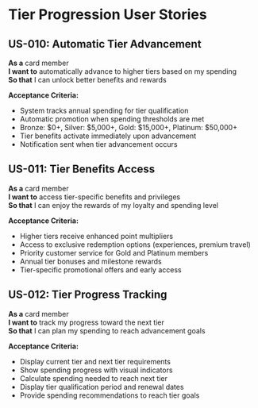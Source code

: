 # Tier Progression User Stories

## US-010: Automatic Tier Advancement
**As a** card member  
**I want to** automatically advance to higher tiers based on my spending  
**So that** I can unlock better benefits and rewards  

**Acceptance Criteria:**
- System tracks annual spending for tier qualification
- Automatic promotion when spending thresholds are met
- Bronze: $0+, Silver: $5,000+, Gold: $15,000+, Platinum: $50,000+
- Tier benefits activate immediately upon advancement
- Notification sent when tier advancement occurs

## US-011: Tier Benefits Access
**As a** card member  
**I want to** access tier-specific benefits and privileges  
**So that** I can enjoy the rewards of my loyalty and spending level  

**Acceptance Criteria:**
- Higher tiers receive enhanced point multipliers
- Access to exclusive redemption options (experiences, premium travel)
- Priority customer service for Gold and Platinum members
- Annual tier bonuses and milestone rewards
- Tier-specific promotional offers and early access

## US-012: Tier Progress Tracking
**As a** card member  
**I want to** track my progress toward the next tier  
**So that** I can plan my spending to reach advancement goals  

**Acceptance Criteria:**
- Display current tier and next tier requirements
- Show spending progress with visual indicators
- Calculate spending needed to reach next tier
- Display tier qualification period and renewal dates
- Provide spending recommendations to reach tier goals